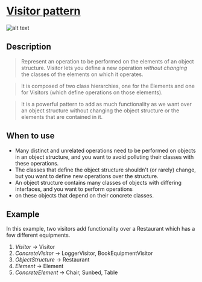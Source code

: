 # [Visitor pattern](https://en.wikipedia.org/wiki/Visitor_pattern)

![alt text](https://miro.medium.com/max/1182/1*DCp7meDQpozFhKQKSwyPmg.jpeg)

## Description

>Represent an operation to be performed on the elements of an object structure. Visitor lets you define a new operation
> *without changing* the classes of the elements on which it operates.

>It is composed of two class hierarchies, one for the Elements and one for Visitors (which define operations on those 
> elements).

>It is a powerful pattern to add as much functionality as we want over an object structure without changing the object
> structure or the elements that are contained in it.
## When to use

- Many distinct and unrelated operations need to be performed on objects in an object structure, and you want to avoid
polluting their classes with these operations.
- The classes that define the object structure shouldn't (or rarely) change, but you want to define new operations over
the structure.
- An object structure contains many classes of objects with differing interfaces, and you want to perform operations
- on these objects that depend on their concrete classes.

## Example

In this example, two visitors add functionality over a Restaurant which has a few different equipments.

1. *Visitor* -> Visitor
2. *ConcreteVisitor* -> LoggerVisitor, BookEquipmentVisitor
3. *ObjectStructure* -> Restaurant
4. *Element* -> Element
5. *ConcreteElement* -> Chair, Sunbed, Table
